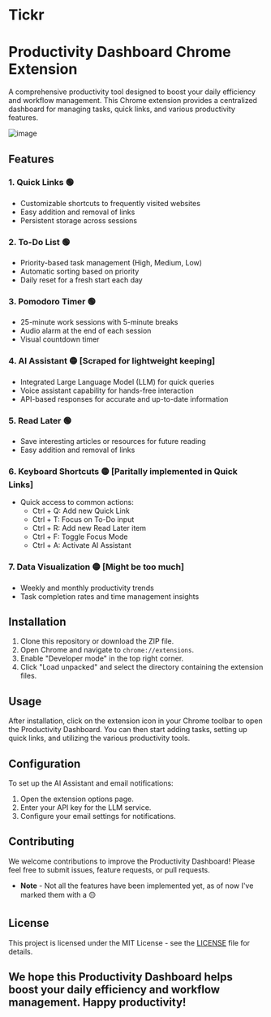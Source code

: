 # Tickr
# Productivity Dashboard Chrome Extension

A comprehensive productivity tool designed to boost your daily efficiency and workflow management. This Chrome extension provides a centralized dashboard for managing tasks, quick links, and various productivity features.

![image](https://github.com/user-attachments/assets/2b7a326b-d16c-4116-a231-ec29e504e9c0)

## Features

### 1. Quick Links 🟢
- Customizable shortcuts to frequently visited websites
- Easy addition and removal of links
- Persistent storage across sessions

### 2. To-Do List 🟢
- Priority-based task management (High, Medium, Low)
- Automatic sorting based on priority
- Daily reset for a fresh start each day

### 3. Pomodoro Timer 🟢
- 25-minute work sessions with 5-minute breaks
- Audio alarm at the end of each session
- Visual countdown timer

### 4. AI Assistant 🟡 [Scraped for lightweight keeping]
- Integrated Large Language Model (LLM) for quick queries
- Voice assistant capability for hands-free interaction
- API-based responses for accurate and up-to-date information

### 5. Read Later 🟢
- Save interesting articles or resources for future reading
- Easy addition and removal of links

### 6. Keyboard Shortcuts 🟡 [Paritally implemented in Quick Links]
- Quick access to common actions:
  - Ctrl + Q: Add new Quick Link
  - Ctrl + T: Focus on To-Do input
  - Ctrl + R: Add new Read Later item
  - Ctrl + F: Toggle Focus Mode
  - Ctrl + A: Activate AI Assistant

### 7. Data Visualization 🟡 [Might be too much]
- Weekly and monthly productivity trends
- Task completion rates and time management insights

## Installation

1. Clone this repository or download the ZIP file.
2. Open Chrome and navigate to `chrome://extensions`.
3. Enable "Developer mode" in the top right corner.
4. Click "Load unpacked" and select the directory containing the extension files.

## Usage

After installation, click on the extension icon in your Chrome toolbar to open the Productivity Dashboard. You can then start adding tasks, setting up quick links, and utilizing the various productivity tools.

## Configuration

To set up the AI Assistant and email notifications:

1. Open the extension options page.
2. Enter your API key for the LLM service.
3. Configure your email settings for notifications.

## Contributing

We welcome contributions to improve the Productivity Dashboard! Please feel free to submit issues, feature requests, or pull requests. 
- **Note** - Not all the features have been implemented yet, as of now I've marked them with a 🟡

## License

This project is licensed under the MIT License - see the [LICENSE](LICENSE) file for details.


We hope this Productivity Dashboard helps boost your daily efficiency and workflow management. Happy productivity!
---



